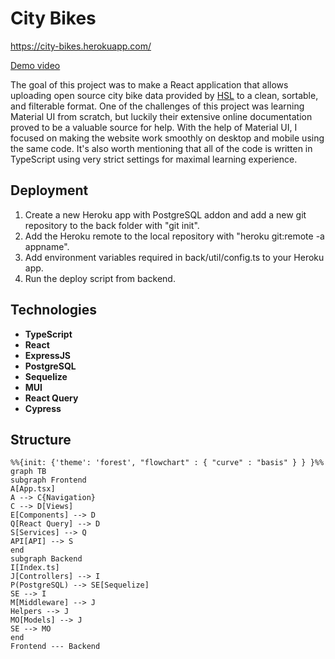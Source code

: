 # City Bikes

https://city-bikes.herokuapp.com/

[Demo video](https://www.youtube.com/watch?v=KkoNzc4Cf90)

The goal of this project was to make a React application that allows uploading open source city bike data provided by [HSL](https://www.hsl.fi/en/hsl/open-data) to a clean, sortable, and filterable format. One of the challenges of this project was learning Material UI from scratch, but luckily their extensive online documentation proved to be a valuable source for help. With the help of Material UI, I focused on making the website work smoothly on desktop and mobile using the same code. It's also worth mentioning that all of the code is written in TypeScript using very strict settings for maximal learning experience.

## Deployment

1. Create a new Heroku app with PostgreSQL addon and add a new git repository to the back folder with "git init".
2. Add the Heroku remote to the local repository with "heroku git:remote -a appname".
3. Add environment variables required in back/util/config.ts to your Heroku app.
4. Run the deploy script from backend.

## Technologies

* **TypeScript**
* **React**
* **ExpressJS**
* **PostgreSQL**
* **Sequelize**
* **MUI**
* **React Query**
* **Cypress**

## Structure

```mermaid
%%{init: {'theme': 'forest', "flowchart" : { "curve" : "basis" } } }%%
graph TB
subgraph Frontend
A[App.tsx]
A --> C{Navigation}
C --> D[Views]
E[Components] --> D
Q[React Query] --> D
S[Services] --> Q
API[API] --> S
end
subgraph Backend
I[Index.ts]
J[Controllers] --> I
P(PostgreSQL) --> SE[Sequelize]
SE --> I
M[Middleware] --> J
Helpers --> J
MO[Models] --> J
SE --> MO
end
Frontend --- Backend
```